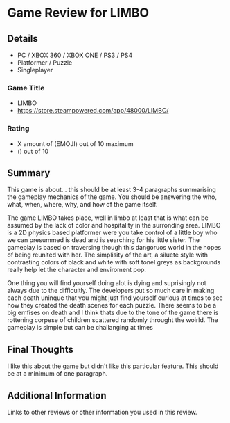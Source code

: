 # Game Review for LIMBO

## Details

- PC / XBOX 360 / XBOX ONE / PS3 / PS4 
- Platformer / Puzzle
- Singleplayer

### Game Title
- LIMBO
- https://store.steampowered.com/app/48000/LIMBO/

### Rating
- X amount of (EMOJI) out of 10 maximum
-  () out of 10

## Summary
This game is about... this should be at least 3-4 paragraphs summarising the gameplay mechanics of the game. You should be answering the who, what, when, where, why, and how of the game itself.

The game LIMBO takes place, well in limbo at least that is what can be assumed by the lack of color and hospitality in the surronding area. LIMBO is a 2D physics based platformer were you take control of a little boy who we can presummed is dead and is searching for his little sister. The gameplay is based on traversing though this dangoruos world in the hopes of being reunited with her. The simplisity of the art, a siluete style with contrasting colors of black and white with soft tonel greys as backgrounds really help let the character and enviroment pop. 

One thing you will find yourself doing alot is dying and suprisingly not always due to the difficultly. The developers put so much care in making each death uninque that you might just find yourself curious at times to see how they created the death scenes for each puzzle. There seems to be a big emfises on death and I think thats due to the tone of the game there is rottening corpese of children scattered randomly throught the woirld. The gameplay is simple but can be challanging at times  

## Final Thoughts
I like this about the game but didn't like this particular feature. This should be at a minimum of one paragraph.

## Additional Information
Links to other reviews or other information you used in this review.
